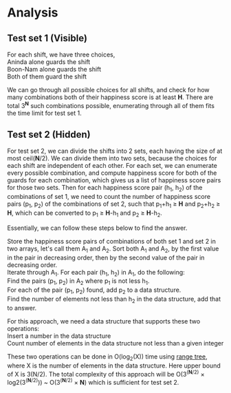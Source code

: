# Analysis

## Test set 1 (Visible)

For each shift, we have three choices,<br>
Aninda alone guards the shift<br>
Boon-Nam alone guards the shift<br>
Both of them guard the shift<br>

We can go through all possible choices for all shifts, and check for how many combinations both of their happiness score is at least **H**. There are total 3<sup>**N**</sup> such combinations possible, enumerating through all of them fits the time limit for test set 1.

## Test set 2 (Hidden)

For test set 2, we can divide the shifts into 2 sets, each having the size of at most ceil(**N**/2). We can divide them into two sets, because the choices for each shift are independent of each other. For each set, we can enumerate every possible combination, and compute happiness score for both of the guards for each combination, which gives us a list of happiness score pairs for those two sets. Then for each happiness score pair (h<sub>1</sub>, h<sub>2</sub>) of the combinations of set 1, we need to count the number of happiness score pairs (p<sub>1</sub>, p<sub>2</sub>) of the combinations of set 2, such that p<sub>1</sub>+h<sub>1</sub> ≥ **H** and p<sub>2</sub>+h<sub>2</sub> ≥ **H**, which can be converted to p<sub>1</sub> ≥ **H**-h<sub>1</sub> and p<sub>2</sub> ≥ **H**-h<sub>2</sub>.

Essentially, we can follow these steps below to find the answer.

Store the happiness score pairs of combinations of both set 1 and set 2 in two arrays, let's call them A<sub>1</sub> and A<sub>2</sub>.
Sort both A<sub>1</sub> and A<sub>2</sub>, by the first value in the pair in decreasing order, then by the second value of the pair in decreasing order.<br>
Iterate through A<sub>1</sub>. For each pair (h<sub>1</sub>, h<sub>2</sub>) in A<sub>1</sub>, do the following:<br>
Find the pairs (p<sub>1</sub>, p<sub>2</sub>) in A<sub>2</sub> where p<sub>1</sub> is not less h<sub>1</sub>.<br>
For each of the pair (p<sub>1</sub>, p<sub>2</sub>) found, add p<sub>2</sub> to a data structure.<br>
Find the number of elements not less than h<sub>2</sub> in the data structure, add that to answer.<br>

For this approach, we need a data structure that supports these two operations:<br>
Insert a number in the data structure<br>
Count number of elements in the data structure not less than a given integer<br>

These two operations can be done in O(log<sub>2</sub>(X)) time using [range tree](https://en.wikipedia.org/wiki/Range_tree), where X is the number of elements in the data structure. Here upper bound of X is 3(N/2). The total complexity of this approach will be O(3<sup>(**N**/2)</sup> × log2(3<sup>(**N**/2)</sup>)) ~ O(3<sup>(**N**/2)</sup> × **N**) which is sufficient for test set 2.

